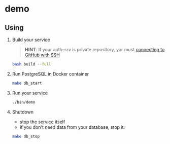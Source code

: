 # demo

## Using

1. Build your service

    > **HINT**: If your auth-srv is private repository, yor must [connecting to GitHub with SSH](https://docs.github.com/en/free-pro-team@latest/github/authenticating-to-github/connecting-to-github-with-ssh)


    ```bash
    bash build --full
    ```

2. Run PostgreSQL in Docker container

    ```bash
    make db_start
    ```

3. Run your service

    ```bash
    ./bin/demo
    ```

4. Shutdown

    - stop the service itself
    - if you don't need data from your database, stop it:

    ```bash
    make db_stop
    ```
